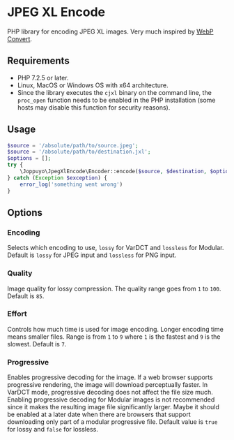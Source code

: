 # JPEG XL Encode

PHP library for encoding JPEG XL images. Very much inspired by [WebP Convert](https://github.com/rosell-dk/webp-convert).

## Requirements

* PHP 7.2.5 or later.
* Linux, MacOS or Windows OS with x64 architecture.
* Since the library executes the `cjxl` binary on the command line, the `proc_open` function needs to be enabled in the PHP installation (some hosts may disable this function for security reasons).

## Usage

```php
$source = '/absolute/path/to/source.jpeg';
$source = '/absolute/path/to/destination.jxl';
$options = [];
try {
    \Joppuyo\JpegXlEncode\Encoder::encode($source, $destination, $options);
} catch (Exception $exception) {
    error_log('something went wrong')
}

```

## Options

### Encoding

Selects which encoding to use, `lossy` for VarDCT and `lossless` for Modular. Default is `lossy` for JPEG input and `lossless` for PNG input.

### Quality

Image quality for lossy compression. The quality range goes from `1` to `100`. Default is `85`.

### Effort

Controls how much time is used for image encoding. Longer encoding time means smaller files. Range is from `1` to `9` where `1` is the fastest and `9` is the slowest. Default is `7`.

### Progressive

Enables progressive decoding for the image. If a web browser supports progressive rendering, the image will download perceptually faster. In VarDCT mode, progressive decoding does not affect the file size much. Enabling progressive decoding for Modular images is not recommended since it makes the resulting image file significantly larger. Maybe it should be enabled at a later date when there are browsers that support downloading only part of a modular progressive file. Default value is `true` for lossy and `false` for lossless.
